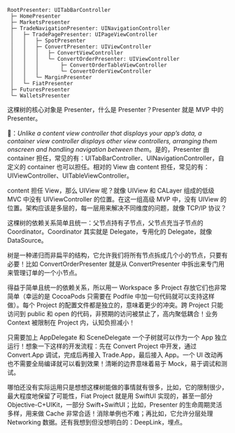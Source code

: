 ```
RootPresenter: UITabBarController
 ├─ HomePresenter
 ├─ MarketsPresenter
 ├─ TradeNavigationPresenter: UINavigationController
 │   ├─ TradePagePresenter: UIPageViewController
 │   │   ├─ SpotPresenter
 │   │   ├─ ConvertPresenter: UIViewController
 │   │   │   ├─ ConvertViewController
 │   │   │   └─ ConvertOrderPresenter: UIViewController
 │   │   │       ├─ ConvertOrderTableViewController
 │   │   │       └─ ConvertOrderViewController
 │   │   └─ MarginPresenter
 │   └─ FiatPresenter
 ├─ FuturesPresenter
 └─ WalletsPresenter
```

这棵树的核心对象是 Presenter，什么是 Presenter？Presenter 就是 MVP 中的 Presenter。

🍎：*Unlike a content view controller that displays your app’s data, a container view controller displays other view controllers, arranging them onscreen and handling navigation between them*。是的，Presenter 由 container 担任，常见的有：UITabBarController、UINavigationController，自定义的 container 也可以担任。相对的 View 由 content 担任，常见的有：UIViewController、UITableViewController。

content 担任 View，那么 UIView 呢？就像 UIView 和 CALayer 组成的低级 MVC 中没有 UIViewController 的位置。在这一组高级 MVP 中，没有 UIView 的位置。架构应该是多层的，每一层用来解决不同维度的问题，就像 TCP/IP 协议？

这棵树的依赖关系简单且统一：父节点持有子节点，父节点充当子节点的 Coordinator。Coordinator 其实就是 Delegate，专用化的 Delegate，就像 DataSource。

树是一种递归而非扁平的结构，它允许我们将所有节点拆成几个小的节点，只要有必要！比如 ConvertOrderPresenter 就是从 ConvertPresenter 中拆出来专门用来管理订单的一个小节点。

得益于简单且统一的依赖关系，所以用一 Workspace 多 Project 存放它们也非常简单（幸运的是 CocoaPods 只需要在 Podfile 中加一句代码就可以支持这样做）。每个 Project 的配置文件都是独立的，意味着更少的冲突。跨 Project 只能访问到 public 和 open 的代码，非预期的访问被禁止了，高内聚低耦合！业务 Context 被限制在 Project 内，认知负担减小！

只需要加上 AppDelegate 和 SceneDelegate 一个子树就可以作为一个 App 独立运行！想象一下这样的开发流程：先在 Convert Project 中开发，通过 Convert.App 调试，完成后再接入 Trade.App，最后接入 App。一个 UI 改动再也不需要全局编译就可以看到效果！清晰的边界意味着易于 Mock，易于调试和测试。

哪怕还没有实际运用只是想想这棵树能做的事情就有很多，比如，它的限制很少，最大程度地保留了可能性，Fiat Project 就是用 SwiftUI 实现的，甚至一部分 Objective-C+UIKit，一部分 Swift+SwiftUI；比如，Presenter 的生命周期灵活多样，用来做 Cache 非常合适！消除单例也不难；再比如，它允许分层处理 Networking 数据。还有我想到但没想明白的：DeepLink，埋点。
